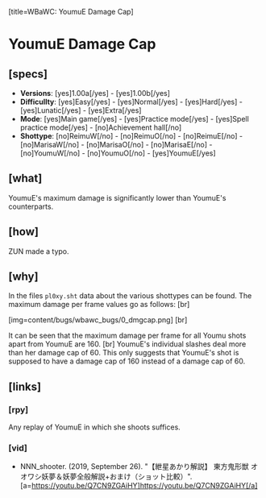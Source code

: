 [title=WBaWC: YoumuE Damage Cap]
# YoumuE Damage Cap

## [specs]

* **Versions**: [yes]1.00a[/yes] - [yes]1.00b[/yes]
* **Difficullty**: [yes]Easy[/yes] - [yes]Normal[/yes] - [yes]Hard[/yes] - [yes]Lunatic[/yes] - [yes]Extra[/yes]
* **Mode**: [yes]Main game[/yes] - [yes]Practice mode[/yes] - [yes]Spell practice mode[/yes] - [no]Achievement hall[/no]
* **Shottype**: [no]ReimuW[/no] - [no]ReimuO[/no] - [no]ReimuE[/no] - [no]MarisaW[/no] - [no]MarisaO[/no] - [no]MarisaE[/no] - [no]YoumuW[/no] - [no]YoumuO[/no] - [yes]YoumuE[/yes]

## [what]

YoumuE's maximum damage is significantly lower than YoumuE's counterparts.

## [how]

ZUN made a typo.

## [why]

In the files ``pl0xy.sht`` data about the various shottypes can be found. The maximum damage per frame values go as follows: [br]

[img=content/bugs/wbawc_bugs/0_dmgcap.png] [br]

It can be seen that the maximum damage per frame for all Youmu shots apart from YoumuE are 160. [br]
YoumuE's individual slashes deal more than her damage cap of 60. This only suggests that YoumuE's shot is supposed to have a damage cap of 160 instead of a damage cap of 60.

## [links]

### [rpy]

Any replay of YoumuE in which she shoots suffices.

### [vid]

+ NNN\_shooter. (2019, September 26). "【紲星あかり解説】 東方鬼形獣 オオワシ妖夢＆妖夢全般解説+おまけ（ショット比較）". [a=https://youtu.be/Q7CN9ZGAiHY]https://youtu.be/Q7CN9ZGAiHY[/a]